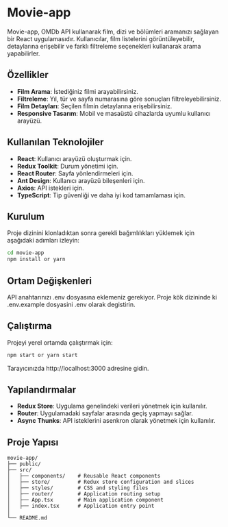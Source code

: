 # Movie-app

Movie-app, OMDb API kullanarak film, dizi ve bölümleri aramanızı sağlayan bir React uygulamasıdır. Kullanıcılar, film listelerini görüntüleyebilir, detaylarına erişebilir ve farklı filtreleme seçenekleri kullanarak arama yapabilirler.

## Özellikler

- **Film Arama**: İstediğiniz filmi arayabilirsiniz.
- **Filtreleme**: Yıl, tür ve sayfa numarasına göre sonuçları filtreleyebilirsiniz.
- **Film Detayları**: Seçilen filmin detaylarına erişebilirsiniz.
- **Responsive Tasarım**: Mobil ve masaüstü cihazlarda uyumlu kullanıcı arayüzü.

## Kullanılan Teknolojiler

- **React**: Kullanıcı arayüzü oluşturmak için.
- **Redux Toolkit**: Durum yönetimi için.
- **React Router**: Sayfa yönlendirmeleri için.
- **Ant Design**: Kullanıcı arayüzü bileşenleri için.
- **Axios**: API istekleri için.
- **TypeScript**: Tip güvenliği ve daha iyi kod tamamlaması için.

## Kurulum

Proje dizinini klonladıktan sonra gerekli bağımlılıkları yüklemek için aşağıdaki adımları izleyin:

```bash
cd movie-app
npm install or yarn
```

## Ortam Değişkenleri

API anahtarınızı .env dosyasına eklemeniz gerekiyor. Proje kök dizininde ki .env.example dosyasini .env olarak degistirin.

## Çalıştırma

Projeyi yerel ortamda çalıştırmak için:

```bash
npm start or yarn start
```

Tarayıcınızda http://localhost:3000 adresine gidin.

## Yapılandırmalar

- **Redux Store**: Uygulama genelindeki verileri yönetmek için kullanılır.
- **Router**: Uygulamadaki sayfalar arasında geçiş yapmayı sağlar.
- **Async Thunks**: API isteklerini asenkron olarak yönetmek için kullanılır.

## Proje Yapısı
```
movie-app/
├── public/
├── src/
│   ├── components/    # Reusable React components
│   ├── store/         # Redux store configuration and slices
│   ├── styles/        # CSS and styling files
│   ├── router/        # Application routing setup
│   ├── App.tsx        # Main application component
│   ├── index.tsx      # Application entry point
│   
└── README.md
```
